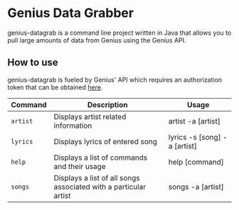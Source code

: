 <h1>Genius Data Grabber</h1>

genius-datagrab is a command line project written in Java that allows you to pull large amounts of data from Genius using the Genius API.

<h2>How to use</h2>

genius-datagrab is fueled by Genius' API which requires an authorization token that can be obtained [here](http://genius.com/api-clients).

| Command | Description | Usage
| --- | --- | ---
| `artist` | Displays artist related information | artist -a [artist]
| `lyrics` | Displays lyrics of entered song | lyrics -s [song] -a [artist]
| `help` | Displays a list of commands and their usage | help [command] 
| `songs` | Displays a list of all songs associated with a particular artist | songs -a [artist]
